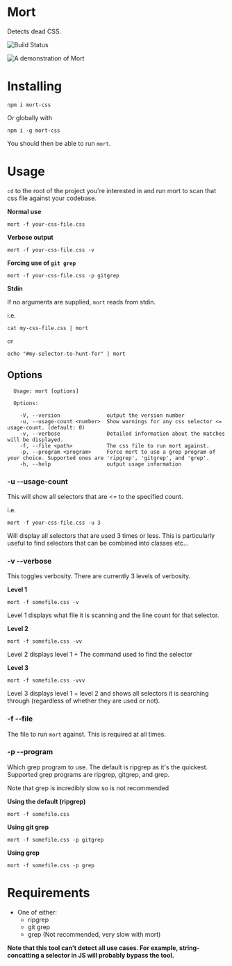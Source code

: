 # Mort

Detects dead CSS.

![Build Status](https://travis-ci.org/joereynolds/mort.svg?branch=master)


![A demonstration of Mort](https://i.imgur.com/7qgUYpj.gif)

# Installing

```
npm i mort-css
```

Or globally with

```
npm i -g mort-css
```

You should then be able to run `mort`.

# Usage

`cd` to the root of the project you're interested in and run mort to scan that css file against your codebase.

**Normal use**
```
mort -f your-css-file.css
```

**Verbose output**
```
mort -f your-css-file.css -v
```

**Forcing use of `git grep`**
```
mort -f your-css-file.css -p gitgrep
```

**Stdin**

If no arguments are supplied, `mort` reads from stdin.

i.e.

```
cat my-css-file.css | mort
```
or
```
echo "#my-selector-to-hunt-for" | mort
```

## Options

```
  Usage: mort [options]

  Options:

    -V, --version               output the version number
    -u, --usage-count <number>  Show warnings for any css selector <= usage-count. (default: 0)
    -v, --verbose               Detailed information about the matches will be displayed.
    -f, --file <path>           The css file to run mort against.
    -p, --program <program>     Force mort to use a grep program of your choice. Supported ones are 'ripgrep', 'gitgrep', and 'grep'.
    -h, --help                  output usage information
```

### -u --usage-count

This will show all selectors that are <= to the specified count.

i.e.

```
mort -f your-css-file.css -u 3
```

Will display all selectors that are used 3 times or less.
This is particularly useful to find selectors that can be combined into classes etc...

### -v --verbose

This toggles verbosity.
There are currently 3 levels of verbosity.

**Level 1**

`mort -f somefile.css -v`

Level 1 displays what file it is scanning and the line count for that selector.

**Level 2**

`mort -f somefile.css -vv`

Level 2 displays level 1 + The command used to find the selector

**Level 3**

`mort -f somefile.css -vvv`

Level 3 displays level 1 + level 2 and shows all selectors it is searching through (regardless of whether they are used or not).

### -f --file

The file to run `mort` against. This is required at all times.

### -p --program

Which grep program to use. The default is ripgrep as it's the quickest.
Supported grep programs are ripgrep, gitgrep, and grep.

Note that grep is incredibly slow so is not recommended

**Using the default (ripgrep)**

`mort -f somefile.css`

**Using git grep**

`mort -f somefile.css -p gitgrep`

**Using grep**

`mort -f somefile.css -p grep`

# Requirements

- One of either:
    - ripgrep
    - git grep
    - grep (Not recommended, very slow with mort)

**Note that this tool can't detect all use cases. For example, string-concatting a selector in JS will probably bypass the tool.**
